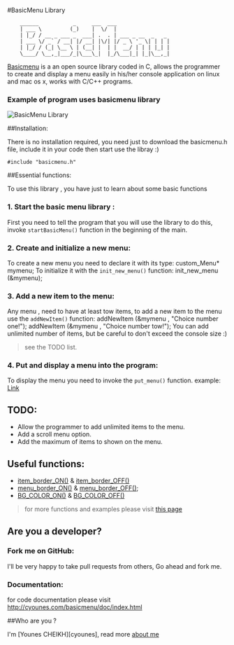 #BasicMenu Library


		______           _     ___  ___                 
		| ___ \         (_)    |  \/  |                 
		| |_/ / __ _ ___ _  ___| .  . | ___ _ __  _   _ 
		| ___ \/ _` / __| |/ __| |\/| |/ _ \ '_ \| | | |
		| |_/ / (_| \__ \ | (__| |  | |  __/ | | | |_| |
		\____/ \__,_|___/_|\___\_|  |_/\___|_| |_|\__,_|                                             
                                               


[Basicmenu](http://cyounes.com/projects/basicmenu) is a an open source library coded in C, allows the programmer to create and display a menu easily in his/her console application on linux and mac os x, works with C/C++ programs.

### Example of program uses basicmenu library
![BasicMenu Library](http://cyounes.com/portail_files/Screen-Shot-2012-09-26-at-01.27.19.png)


##Installation:

There is no installation required, you need just to download the basicmenu.h file, include it in your code then start use the libray :)

	#include "basicmenu.h"

##Essential functions:

To use this library , you have just to learn about some basic functions

### 1. Start the basic menu library :

First you need to tell the program that you will use the library 
to do this, invoke `startBasicMenu()` function in the beginning of the main.

 
### 2. Create and initialize a new menu:

To create a new menu you need to declare it with its type: 
	custom_Menu* mymenu; 
To initialize it with the `init_new_menu()` function: 
	init_new_menu (&mymenu);

### 3. Add a new item to the menu:

Any menu , need to have at least tow items, to add a new item to the menu use the `addNewItem()` function: 
	addNewItem (&mymenu , "Choice number one!");
	addNewItem (&mymenu , "Choice number tow!");
You can add unlimited number of items, but be careful to don't exceed the console size :) 
> see the TODO list.

### 4. Put and display a menu into the program:

To display the menu you need to invoke the `put_menu()` function.
example: [Link](http://cyounes.com/basicmenu/doc/example1_8c-example.html)

## TODO:

+ Allow the programmer to add unlimited items to the menu.
+ Add a scroll menu option.
+ Add the maximum of items to shown on the menu.

## Useful functions:

- [item\_border\_ON()](http://cyounes.com/basicmenu/doc/basicmenu_8h.html#af25248c9cb3d0736be1409117da84682) & [item\_border\_OFF()](http://cyounes.com/basicmenu/doc/basicmenu_8h.html#a1c21c2b1ab331a2c67ef05a9284218da)
- [menu\_border\_ON()](http://cyounes.com/basicmenu/doc/basicmenu_8h.html#a704a37ae8f690f7a54186ee146309cb6) &  [menu\_border\_OFF()](http://cyounes.com/basicmenu/doc/basicmenu_8h.html#a0d9a10f8ced566cb797395039f35fb9d);
- [BG\_COLOR\_ON()](http://cyounes.com/basicmenu/doc/basicmenu_8h.html#ad089e1df4782b887c8eefe307bd42fd4) & [BG\_COLOR\_OFF()](http://cyounes.com/basicmenu/doc/basicmenu_8h.html#a538de9d0a829e45b7fe3d7930bc81a03)

>for more functions and examples please visit [this page](http://cyounes.com/basicmenu/doc/examples.html)


## Are you a developer?

### Fork me on GitHub:

I'll be very happy to take pull requests from others, Go ahead and fork me.

### Documentation: 

for code documentation please visit  <http://cyounes.com/basicmenu/doc/index.html>



##Who are you ?

I'm [Younes CHEIKH][cyounes], read more [about me](http://cyounes.com/about) 

